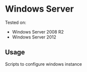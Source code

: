 ﻿# Windows Server #
Tested on:
* Windows Server 2008 R2
* Windows Server 2012

## Usage ##
Scripts to configure windows instance